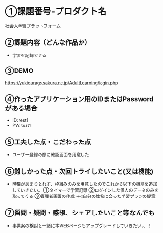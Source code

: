 # ①課題番号-プロダクト名

社会人学習プラットフォーム

## ②課題内容（どんな作品か）

- 学習を記録できる

## ③DEMO

https://yukiourags.sakura.ne.jp/AdultLearning/login.php

## ④作ったアプリケーション用のIDまたはPasswordがある場合

- ID: test1
- PW: test1

## ⑤工夫した点・こだわった点

- ユーザー登録の際に確認画面を用意した

## ⑥難しかった点・次回トライしたいこと(又は機能)

- 時間があまりとれず、枠組みのみを用意したのでこれから以下の機能を追加していきたい。
    ①タイマーで学習記録
    ②ログインした個人のデータのみを取ってくる
    ③管理者画面の作成
    ＋α自分の性格に合った学習プランの提案

## ⑦質問・疑問・感想、シェアしたいこと等なんでも

- 事業案の検討と一緒に本WEBページもアップグレードしていきたい、、！